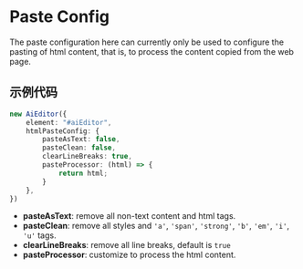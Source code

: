 # Paste Config

The paste configuration here can currently only be used to configure the pasting of html content, that is, to process the content copied from the web page.

## 示例代码

```typescript
new AiEditor({
    element: "#aiEditor",
    htmlPasteConfig: {
        pasteAsText: false,
        pasteClean: false,
        clearLineBreaks: true,
        pasteProcessor: (html) => {
            return html;
        }
    },
})
```

- **pasteAsText**: remove all non-text content and html tags.
- **pasteClean**: remove all styles and `'a'`, `'span'`, `'strong'`, `'b'`, `'em'`, `'i'`, `'u'` tags.
- **clearLineBreaks**: remove all line breaks, default is `true`
- **pasteProcessor**: customize to process the html content.
